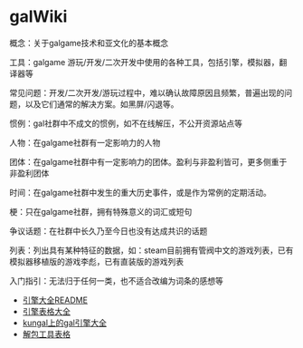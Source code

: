 # galWiki
概念：关于galgame技术和亚文化的基本概念

工具：galgame 游玩/开发/二次开发中使用的各种工具，包括引擎，模拟器，翻译器等

常见问题：开发/二次开发/游玩过程中，难以确认故障原因且频繁，普遍出现的问题，以及它们通常的解决方案。如黑屏/闪退等。

惯例：gal社群中不成文的惯例，如不在线解压，不公开资源站点等

人物：在galgame社群有一定影响力的人物

团体：在galgame社群中有一定影响力的团体。盈利与非盈利皆可，更多侧重于非盈利团体

时间：在galgame社群中发生的重大历史事件，或是作为常例的定期活动。

梗：只在galgame社群，拥有特殊意义的词汇或短句

争议话题：在社群中长久乃至今日也没有达成共识的话题

列表：列出具有某种特征的数据，如：steam目前拥有管阀中文的游戏列表，已有模拟器移植版的游戏李彪，已有直装版的游戏列表

入门指引：无法归于任何一类，也不适合改编为词条的感想等

+ [引擎大全README](oldREADME.md)
+ [引擎表格大全](table.md)
+ [kungal上的gal引擎大全](https://www.kungal.com/galgame-engine)
+ [解包工具表格](unpack.md)
